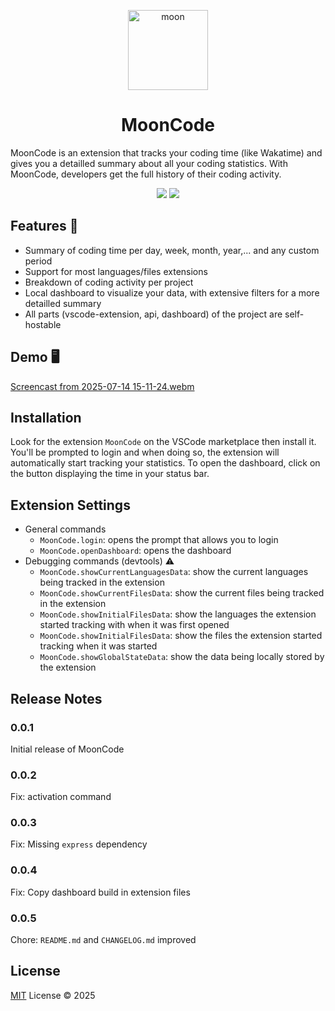 <p align="center">
<img width="128" height="128" alt="moon" src="https://github.com/user-attachments/assets/12d40455-d3f5-4356-842c-6139ee56f456" />

<h1 align="center">MoonCode</h1>
</p>

MoonCode is an extension that tracks your coding time (like Wakatime) and gives you a detailled summary about all your coding statistics. With MoonCode, developers get the full history of their coding activity.

<p align="center">
  <img src="https://img.shields.io/badge/version-0.0.3-yellow">  
  <img src="https://img.shields.io/badge/LICENSE-MIT-blue">
</p>

## Features 🚀

- Summary of coding time per day, week, month, year,... and any custom period
- Support for most languages/files extensions
- Breakdown of coding activity per project
- Local dashboard to visualize your data, with extensive filters for a more detailled summary
- All parts (vscode-extension, api, dashboard) of the project are self-hostable

## Demo 🖥️

[Screencast from 2025-07-14 15-11-24.webm](https://github.com/user-attachments/assets/a0f58fcb-2983-4760-8bb5-e4b186e97fd8)

## Installation

Look for the extension `MoonCode` on the VSCode marketplace then install it. You'll be prompted to login and when doing so, the extension will automatically start tracking your statistics. To open the dashboard, click on the button displaying the time in your status bar.

## Extension Settings

- General commands
  - `MoonCode.login`: opens the prompt that allows you to login
  - `MoonCode.openDashboard`: opens the dashboard
- Debugging commands (devtools) ⚠️
  - `MoonCode.showCurrentLanguagesData`: show the current languages being tracked in the extension
  - `MoonCode.showCurrentFilesData`: show the current files being tracked in the extension
  - `MoonCode.showInitialFilesData`: show the languages the extension started tracking with when it was first opened
  - `MoonCode.showInitialFilesData`: show the files the extension started tracking when it was started
  - `MoonCode.showGlobalStateData`: show the data being locally stored by the extension

## Release Notes

### 0.0.1

Initial release of MoonCode

### 0.0.2

Fix: activation command

### 0.0.3

Fix: Missing `express` dependency

### 0.0.4

Fix: Copy dashboard build in extension files

### 0.0.5

Chore: `README.md` and `CHANGELOG.md` improved

## License

[MIT](/LICENSE) License &copy; 2025
